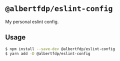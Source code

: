 # `@albertfdp/eslint-config`

My personal eslint config.

## Usage

```bash
$ npm install --save-dev @albertfdp/eslint-config
$ yarn add -D @albertfdp/eslint-config
```
